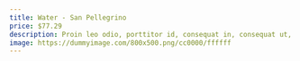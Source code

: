 ```yaml
---
title: Water - San Pellegrino
price: $77.29
description: Proin leo odio, porttitor id, consequat in, consequat ut, nulla. Sed accumsan felis. Ut at dolor quis odio consequat varius.
image: https://dummyimage.com/800x500.png/cc0000/ffffff
---
```

